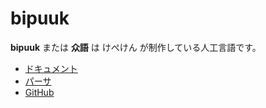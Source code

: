# bipuuk

**bipuuk** または **众語** は けぺけん が制作している人工言語です。

- [ドキュメント](https://kepeken.github.io/bipuuk/docs/)
- [パーサ](https://kepeken.github.io/bipuuk/parser/)
- [GitHub](https://github.com/kepeken/bipuuk)
